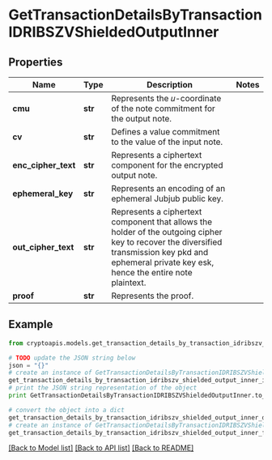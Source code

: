 # GetTransactionDetailsByTransactionIDRIBSZVShieldedOutputInner


## Properties
Name | Type | Description | Notes
------------ | ------------- | ------------- | -------------
**cmu** | **str** | Represents the 𝑢-coordinate of the note commitment for the output note. | 
**cv** | **str** | Defines a value commitment to the value of the input note. | 
**enc_cipher_text** | **str** | Represents a ciphertext component for the encrypted output note. | 
**ephemeral_key** | **str** | Represents an encoding of an ephemeral Jubjub public key. | 
**out_cipher_text** | **str** | Represents a ciphertext component that allows the holder of the outgoing cipher key to recover the diversified transmission key pkd and ephemeral private key esk, hence the entire note plaintext. | 
**proof** | **str** | Represents the proof. | 

## Example

```python
from cryptoapis.models.get_transaction_details_by_transaction_idribszv_shielded_output_inner import GetTransactionDetailsByTransactionIDRIBSZVShieldedOutputInner

# TODO update the JSON string below
json = "{}"
# create an instance of GetTransactionDetailsByTransactionIDRIBSZVShieldedOutputInner from a JSON string
get_transaction_details_by_transaction_idribszv_shielded_output_inner_instance = GetTransactionDetailsByTransactionIDRIBSZVShieldedOutputInner.from_json(json)
# print the JSON string representation of the object
print GetTransactionDetailsByTransactionIDRIBSZVShieldedOutputInner.to_json()

# convert the object into a dict
get_transaction_details_by_transaction_idribszv_shielded_output_inner_dict = get_transaction_details_by_transaction_idribszv_shielded_output_inner_instance.to_dict()
# create an instance of GetTransactionDetailsByTransactionIDRIBSZVShieldedOutputInner from a dict
get_transaction_details_by_transaction_idribszv_shielded_output_inner_form_dict = get_transaction_details_by_transaction_idribszv_shielded_output_inner.from_dict(get_transaction_details_by_transaction_idribszv_shielded_output_inner_dict)
```
[[Back to Model list]](../README.md#documentation-for-models) [[Back to API list]](../README.md#documentation-for-api-endpoints) [[Back to README]](../README.md)


